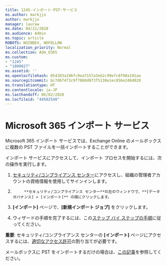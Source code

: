 ```yaml
---
title: 1245-インポート-PST-サービス
ms.author: markjjo
author: markjjo
manager: lauraw
ms.date: 04/21/2020
ms.audience: Admin
ms.topic: article
ROBOTS: NOINDEX, NOFOLLOW
localization_priority: Normal
ms.collection: Adm_O365
ms.custom:
- "1245"
- "1800027"
ms.assetid: ''
ms.openlocfilehash: 054203a196fc9ea7157a3eb2c99efc6f98a191aa
ms.sourcegitcommit: bc7d6f4f3c9f7060d073f5130e1ec856e248d020
ms.translationtype: HT
ms.contentlocale: ja-JP
ms.lasthandoff: 06/02/2020
ms.locfileid: "44502540"
---
```

# <a name="microsoft-365-import-service"></a>Microsoft 365 インポート サービス

Microsoft 365 インポート サービスでは、Exchange Online のメールボックスに複数の PST ファイルを一括インポートすることができます。

インポート サービスにアクセスして、インポート プロセスを開始するには、次の操作を実行します。

1. [セキュリティ/コンプライアンス センター](https://protection.office.com)にアクセスし、組織の管理者アカウントの資格情報を使用してサインインします。

2. 
            **セキュリティ/コンプライアンス センター**の左のウィンドウで、**[データ ガバナンス] > [インポート]** の順にクリックします。

3. **[インポート]** ページで、**[新規インポート ジョブ]** をクリックします。

4. ウィザードの手順を完了するには、この[ステップ バイ ステップの手順](https://docs.microsoft.com/microsoft-365/security/office-365-security/use-dkim-to-validate-outbound-email)に従ってください。

**重要**: セキュリティ/コンプライアンス センターの **[インポート]** ページにアクセスするには、[適切なアクセス許可](https://docs.microsoft.com/microsoft-365/security/office-365-security/use-dkim-to-validate-outbound-email)の割り当てが必要です。

メールボックスに PST をインポートするだけの場合は、[この記事](https://support.office.com/article/import-email-contacts-and-calendar-from-an-outlook-pst-file-431a8e9a-f99f-4d5f-ae48-ded54b3440ac)を参照してください。
